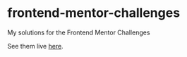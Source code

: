 # frontend-mentor-challenges

My solutions for the Frontend Mentor Challenges

See them live [here]().
